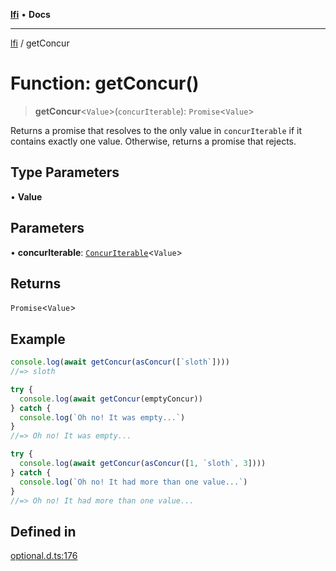 [**lfi**](../readme.md) • **Docs**

---

[lfi](../globals.md) / getConcur

# Function: getConcur()

> **getConcur**\<`Value`\>(`concurIterable`): `Promise`\<`Value`\>

Returns a promise that resolves to the only value in `concurIterable` if it
contains exactly one value. Otherwise, returns a promise that rejects.

## Type Parameters

• **Value**

## Parameters

• **concurIterable**:
[`ConcurIterable`](../type-aliases/ConcurIterable.md)\<`Value`\>

## Returns

`Promise`\<`Value`\>

## Example

```js
console.log(await getConcur(asConcur([`sloth`])))
//=> sloth

try {
  console.log(await getConcur(emptyConcur))
} catch {
  console.log(`Oh no! It was empty...`)
}
//=> Oh no! It was empty...

try {
  console.log(await getConcur(asConcur([1, `sloth`, 3])))
} catch {
  console.log(`Oh no! It had more than one value...`)
}
//=> Oh no! It had more than one value...
```

## Defined in

[optional.d.ts:176](https://github.com/TomerAberbach/lfi/blob/c9ef1bf4d1040d7f49c52b70b358c019e55f524d/src/operations/optional.d.ts#L176)
